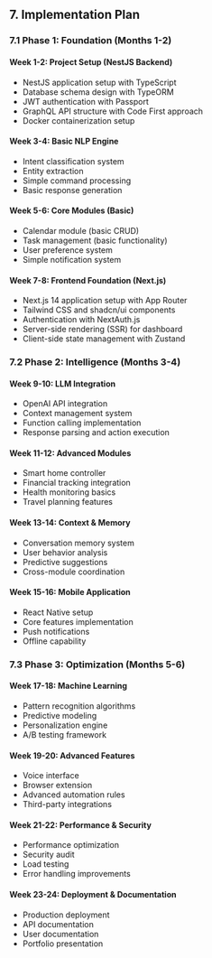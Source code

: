 ## 7. Implementation Plan

### 7.1 Phase 1: Foundation (Months 1-2)
#### Week 1-2: Project Setup (NestJS Backend)
- NestJS application setup with TypeScript
- Database schema design with TypeORM
- JWT authentication with Passport
- GraphQL API structure with Code First approach
- Docker containerization setup

#### Week 3-4: Basic NLP Engine
- Intent classification system
- Entity extraction
- Simple command processing
- Basic response generation

#### Week 5-6: Core Modules (Basic)
- Calendar module (basic CRUD)
- Task management (basic functionality)
- User preference system
- Simple notification system

#### Week 7-8: Frontend Foundation (Next.js)
- Next.js 14 application setup with App Router
- Tailwind CSS and shadcn/ui components
- Authentication with NextAuth.js
- Server-side rendering (SSR) for dashboard
- Client-side state management with Zustand

### 7.2 Phase 2: Intelligence (Months 3-4)
#### Week 9-10: LLM Integration
- OpenAI API integration
- Context management system
- Function calling implementation
- Response parsing and action execution

#### Week 11-12: Advanced Modules
- Smart home controller
- Financial tracking integration
- Health monitoring basics
- Travel planning features

#### Week 13-14: Context & Memory
- Conversation memory system
- User behavior analysis
- Predictive suggestions
- Cross-module coordination

#### Week 15-16: Mobile Application
- React Native setup
- Core features implementation
- Push notifications
- Offline capability

### 7.3 Phase 3: Optimization (Months 5-6)
#### Week 17-18: Machine Learning
- Pattern recognition algorithms
- Predictive modeling
- Personalization engine
- A/B testing framework

#### Week 19-20: Advanced Features
- Voice interface
- Browser extension
- Advanced automation rules
- Third-party integrations

#### Week 21-22: Performance & Security
- Performance optimization
- Security audit
- Load testing
- Error handling improvements

#### Week 23-24: Deployment & Documentation
- Production deployment
- API documentation
- User documentation
- Portfolio presentation